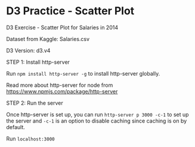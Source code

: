 # D3 Practice - Scatter Plot
D3 Exercise - Scatter Plot for Salaries in 2014

Dataset from Kaggle: Salaries.csv

D3 Version: d3.v4

STEP 1: Install http-server

Run `npm install http-server -g` to install http-server globally.

Read more about http-server for node from https://www.npmjs.com/package/http-server

STEP 2: Run the server

Once http-server is set up, you can run `http-server p 3000 -c-1` to set up the server and `-c-1` is an option to disable caching since caching is on by default.

Run `localhost:3000`
